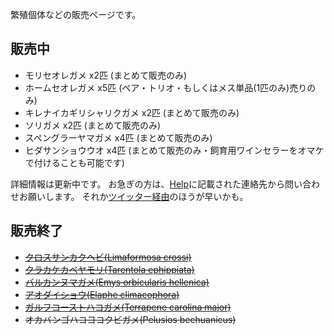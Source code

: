 ---
---

繁殖個体などの販売ページです。

## 販売中

* モリセオレガメ x2匹 (まとめて販売のみ)
* ホームセオレガメ x5匹 (ペア・トリオ・もしくはメス単品(1匹のみ)売りのみ)
* キレナイカギリシャリクガメ x2匹 (まとめて販売のみ)
* ソリガメ x2匹 (まとめて販売のみ)
* スペングラーヤマガメ x4匹 (まとめて販売のみ)
* ヒダサンショウウオ x4匹 (まとめて販売のみ・飼育用ワインセラーをオマケで付けることも可能です)

詳細情報は更新中です。
お急ぎの方は、[Help](https://ikimonooki.com/help/)に記載された連絡先から問い合わせお願いします。
それか[ツイッター経由](https://twitter.com/ikimonooki)のほうが早いかも。

## 販売終了

* ~~[クロスサンカクヘビ(Limaformosa crossi)](/shopping/creatures/limaformosa-crossi)~~
* ~~[クラカケカベヤモリ(Tarentola ephippiata)](/shopping/creatures/tarentola-ephippiata)~~
* ~~[バルカンヌマガメ(Emys orbicularis hellenica)](/shopping/creatures/emys-orbicularis-hellenica)~~
* ~~[アオダイショウ(Elaphe climacophora)](/shopping/creatures/elaphe-climacophora)~~
* ~~[ガルフコーストハコガメ(Terrapene carolina major)](/shopping/creatures/terrapene-carolina-major)~~
* ~~オカバンゴハコヨコクビガメ(Pelusios bechuanicus)~~
